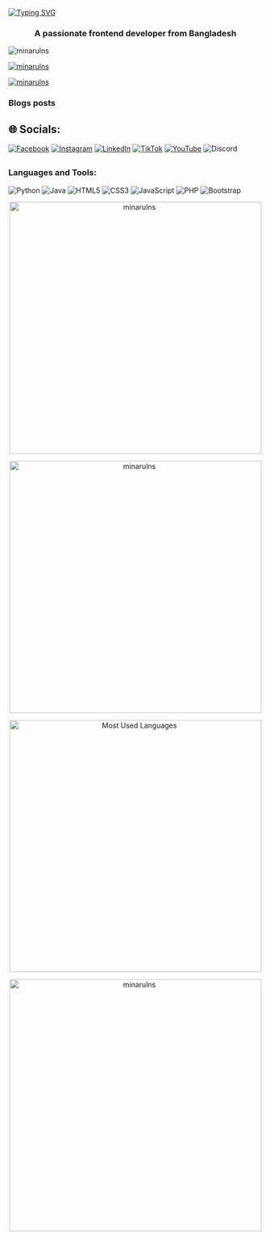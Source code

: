 <a href="https://git.io/typing-svg"><img src="https://readme-typing-svg.demolab.com?font=Fira+Code&size=30&pause=1000&color=0DF700&width=435&lines=Hi...++%F0%9F%91%8B;I+am+Md.+Minarul+Islam" alt="Typing SVG" /></a>
<h3 align="center">A passionate frontend developer from Bangladesh</h3>

<p align="left"> <img src="https://komarev.com/ghpvc/?username=minarulns&label=Profile%20views&color=0e75b6&style=flat" alt="minarulns" /> </p>

<p align="left"> <a href="https://github.com/ryo-ma/github-profile-trophy"><img src="https://github-profile-trophy.vercel.app/?username=minarulns" alt="minarulns" /></a> </p>

<p align="left"> <a href="https://twitter.com/minarulns" target="blank"><img src="https://img.shields.io/twitter/follow/minarulns?logo=twitter&style=for-the-badge" alt="minarulns" /></a> </p>

### Blogs posts
<!-- BLOG-POST-LIST:START -->
<!-- BLOG-POST-LIST:END -->

## 🌐 Socials:
[![Facebook](https://img.shields.io/badge/Facebook-%231877F2.svg?logo=Facebook&logoColor=white)](https://facebook.com/MD.MINARULNS) [![Instagram](https://img.shields.io/badge/Instagram-%23E4405F.svg?logo=Instagram&logoColor=white)](https://instagram.com/minarulns) [![LinkedIn](https://img.shields.io/badge/LinkedIn-%230077B5.svg?logo=linkedin&logoColor=white)](https://linkedin.com/in/Minarulns) [![TikTok](https://img.shields.io/badge/TikTok-%23000000.svg?logo=TikTok&logoColor=white)](https://tiktok.com/@minarulkingns) [![YouTube](https://img.shields.io/badge/YouTube-%23FF0000.svg?logo=YouTube&logoColor=white)](https://youtube.com/@minarulns)
![Discord](https://img.shields.io/badge/Discord-Minarul%20?logo=Discord)

## <h3 align="left">Languages and Tools:</h3>
![Python](https://img.shields.io/badge/python-3670A0?style=for-the-badge&logo=python&logoColor=ffdd54) ![Java](https://img.shields.io/badge/java-%23ED8B00.svg?style=for-the-badge&logo=openjdk&logoColor=white) ![HTML5](https://img.shields.io/badge/html-%23E34F26.svg?style=for-the-badge&logo=html&logoColor=white) ![CSS3](https://img.shields.io/badge/css-%231572B6.svg?style=for-the-badge&logo=css&logoColor=white) ![JavaScript](https://img.shields.io/badge/javascript-%23323330.svg?style=for-the-badge&logo=javascript&logoColor=%23F7DF1E) ![PHP](https://img.shields.io/badge/php-%23777BB4.svg?style=for-the-badge&logo=php&logoColor=white) ![Bootstrap](https://img.shields.io/badge/bootstrap-%238511FA.svg?style=for-the-badge&logo=bootstrap&logoColor=white)

<p align="center"> <img align="center" src="https://github-readme-stats.vercel.app/api?username=minarulns&show_icons=true&theme=chartreuse-dark" alt="minarulns" width="500px" /></p>

<p align="center"> 
  <img align="center" src="https://github-profile-summary-cards.vercel.app/api/cards/profile-details?username=minarulns&theme=2077" alt="minarulns" width="500px" />
</p>

<p align="center">
  <img align="center" src="https://github-readme-stats.vercel.app/api/top-langs/?username=minarulns&layout=compact&theme=github_dark" alt="Most Used Languages" width="500px" /></p>

<p align="center">
  <img align="center" src="https://github-readme-streak-stats.herokuapp.com/?user=minarulns&theme=chartreuse-dark&cache_seconds=3200" alt="minarulns" width="500px" />
</p>
